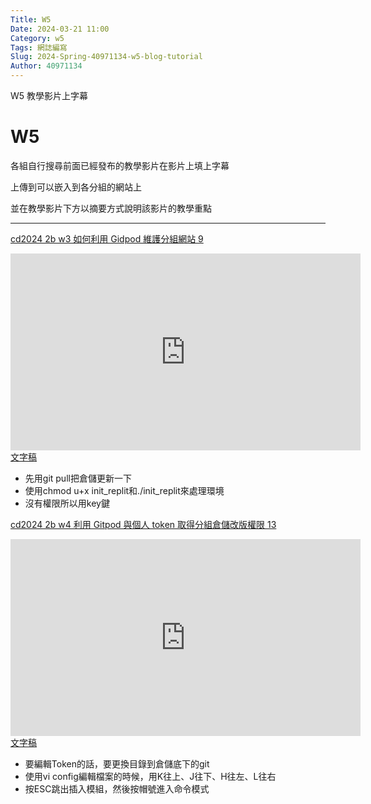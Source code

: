 ```yaml
---
Title: W5
Date: 2024-03-21 11:00
Category: w5
Tags: 網誌編寫
Slug: 2024-Spring-40971134-w5-blog-tutorial
Author: 40971134
---
```


W5 教學影片上字幕

<!-- PELICAN_END_SUMMARY -->

# W5
各組自行搜尋前面已經發布的教學影片在影片上填上字幕

上傳到可以嵌入到各分組的網站上

並在教學影片下方以摘要方式說明該影片的教學重點

------------------------------------------
<a href="https://youtu.be/yQHplNmwepg">cd2024 2b w3 如何利用 Gidpod 維護分組網站 9</a>
<iframe width="560" height="315" src="https://www.youtube.com/embed/yQHplNmwepg?si=wf2OezYdsOHyuRnD" title="YouTube video player" frameborder="0" allow="accelerometer; autoplay; clipboard-write; encrypted-media; gyroscope; picture-in-picture; web-share" referrerpolicy="strict-origin-when-cross-origin" allowfullscreen></iframe>
<a href="https://onedrive.live.com/?cid=9683D19A89B0DEC7&id=9683D19A89B0DEC7%2117299&parId=root&o=OneUp">文字稿</a>

<ul>
<li>先用git pull把倉儲更新一下</li>
<li>使用chmod u+x init_replit和./init_replit來處理環境</li>
<li>沒有權限所以用key鍵</li>
</ul>

<a href="https://youtu.be/k6dIAPkvNkU">cd2024 2b w4 利用 Gitpod 與個人 token 取得分組倉儲改版權限 13</a>
<iframe width="560" height="315" src="https://www.youtube.com/embed/k6dIAPkvNkU?si=KG60s1qIVfY5BnSO" title="YouTube video player" frameborder="0" allow="accelerometer; autoplay; clipboard-write; encrypted-media; gyroscope; picture-in-picture; web-share" referrerpolicy="strict-origin-when-cross-origin" allowfullscreen></iframe>
<a href="https://onedrive.live.com/?cid=9683D19A89B0DEC7&id=9683D19A89B0DEC7%2117300&parId=root&o=OneUp">文字稿</a>

<ul>
<li>要編輯Token的話，要更換目錄到倉儲底下的git</li>
<li>使用vi config編輯檔案的時候，用K往上、J往下、H往左、L往右</li>
<li>按ESC跳出插入模組，然後按帽號進入命令模式</li>
</ul>